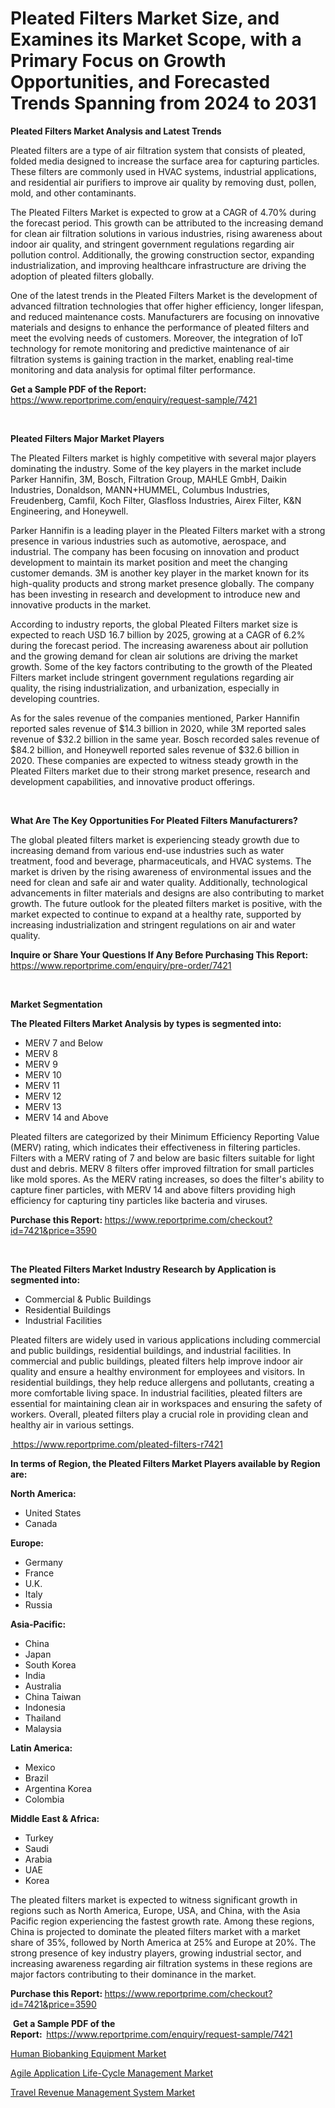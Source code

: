 <p><h1>Pleated Filters Market Size, and Examines its Market Scope, with a Primary Focus on Growth Opportunities, and Forecasted Trends Spanning from 2024 to 2031</h1></p><p><strong>Pleated Filters Market Analysis and Latest Trends</strong></p>
<p><p>Pleated filters are a type of air filtration system that consists of pleated, folded media designed to increase the surface area for capturing particles. These filters are commonly used in HVAC systems, industrial applications, and residential air purifiers to improve air quality by removing dust, pollen, mold, and other contaminants.</p><p>The Pleated Filters Market is expected to grow at a CAGR of 4.70% during the forecast period. This growth can be attributed to the increasing demand for clean air filtration solutions in various industries, rising awareness about indoor air quality, and stringent government regulations regarding air pollution control. Additionally, the growing construction sector, expanding industrialization, and improving healthcare infrastructure are driving the adoption of pleated filters globally.</p><p>One of the latest trends in the Pleated Filters Market is the development of advanced filtration technologies that offer higher efficiency, longer lifespan, and reduced maintenance costs. Manufacturers are focusing on innovative materials and designs to enhance the performance of pleated filters and meet the evolving needs of customers. Moreover, the integration of IoT technology for remote monitoring and predictive maintenance of air filtration systems is gaining traction in the market, enabling real-time monitoring and data analysis for optimal filter performance.</p></p>
<p><strong>Get a Sample PDF of the Report:&nbsp;</strong> <a href="https://www.reportprime.com/enquiry/request-sample/7421">https://www.reportprime.com/enquiry/request-sample/7421</a></p>
<p>&nbsp;</p>
<p><strong>Pleated Filters Major Market Players</strong></p>
<p><p>The Pleated Filters market is highly competitive with several major players dominating the industry. Some of the key players in the market include Parker Hannifin, 3M, Bosch, Filtration Group, MAHLE GmbH, Daikin Industries, Donaldson, MANN+HUMMEL, Columbus Industries, Freudenberg, Camfil, Koch Filter, Glasfloss Industries, Airex Filter, K&N Engineering, and Honeywell.</p><p>Parker Hannifin is a leading player in the Pleated Filters market with a strong presence in various industries such as automotive, aerospace, and industrial. The company has been focusing on innovation and product development to maintain its market position and meet the changing customer demands. 3M is another key player in the market known for its high-quality products and strong market presence globally. The company has been investing in research and development to introduce new and innovative products in the market.</p><p>According to industry reports, the global Pleated Filters market size is expected to reach USD 16.7 billion by 2025, growing at a CAGR of 6.2% during the forecast period. The increasing awareness about air pollution and the growing demand for clean air solutions are driving the market growth. Some of the key factors contributing to the growth of the Pleated Filters market include stringent government regulations regarding air quality, the rising industrialization, and urbanization, especially in developing countries.</p><p>As for the sales revenue of the companies mentioned, Parker Hannifin reported sales revenue of $14.3 billion in 2020, while 3M reported sales revenue of $32.2 billion in the same year. Bosch recorded sales revenue of $84.2 billion, and Honeywell reported sales revenue of $32.6 billion in 2020. These companies are expected to witness steady growth in the Pleated Filters market due to their strong market presence, research and development capabilities, and innovative product offerings.</p></p>
<p>&nbsp;</p>
<p><strong>What Are The Key Opportunities For Pleated Filters Manufacturers?</strong></p>
<p><p>The global pleated filters market is experiencing steady growth due to increasing demand from various end-use industries such as water treatment, food and beverage, pharmaceuticals, and HVAC systems. The market is driven by the rising awareness of environmental issues and the need for clean and safe air and water quality. Additionally, technological advancements in filter materials and designs are also contributing to market growth. The future outlook for the pleated filters market is positive, with the market expected to continue to expand at a healthy rate, supported by increasing industrialization and stringent regulations on air and water quality.</p></p>
<p><strong>Inquire or Share Your Questions If Any Before Purchasing This Report:</strong> <a href="https://www.reportprime.com/enquiry/pre-order/7421">https://www.reportprime.com/enquiry/pre-order/7421</a></p>
<p>&nbsp;</p>
<p><strong>Market Segmentation</strong></p>
<p><strong>The Pleated Filters Market Analysis by types is segmented into:</strong></p>
<p><ul><li>MERV 7 and Below</li><li>MERV 8</li><li>MERV 9</li><li>MERV 10</li><li>MERV 11</li><li>MERV 12</li><li>MERV 13</li><li>MERV 14 and Above</li></ul></p>
<p><p>Pleated filters are categorized by their Minimum Efficiency Reporting Value (MERV) rating, which indicates their effectiveness in filtering particles. Filters with a MERV rating of 7 and below are basic filters suitable for light dust and debris. MERV 8 filters offer improved filtration for small particles like mold spores. As the MERV rating increases, so does the filter's ability to capture finer particles, with MERV 14 and above filters providing high efficiency for capturing tiny particles like bacteria and viruses.</p></p>
<p><strong>Purchase this Report:&nbsp;</strong><a href="https://www.reportprime.com/checkout?id=7421&price=3590">https://www.reportprime.com/checkout?id=7421&price=3590</a></p>
<p>&nbsp;</p>
<p><strong>The Pleated Filters Market Industry Research by Application is segmented into:</strong></p>
<p><ul><li>Commercial & Public Buildings</li><li>Residential Buildings</li><li>Industrial Facilities</li></ul></p>
<p><p>Pleated filters are widely used in various applications including commercial and public buildings, residential buildings, and industrial facilities. In commercial and public buildings, pleated filters help improve indoor air quality and ensure a healthy environment for employees and visitors. In residential buildings, they help reduce allergens and pollutants, creating a more comfortable living space. In industrial facilities, pleated filters are essential for maintaining clean air in workspaces and ensuring the safety of workers. Overall, pleated filters play a crucial role in providing clean and healthy air in various settings.</p></p>
<p><a href="https://www.reportprime.com/pleated-filters-r7421">&nbsp;https://www.reportprime.com/pleated-filters-r7421</a></p>
<p><strong>In terms of Region, the Pleated Filters Market Players available by Region are:</strong></p>
<p>
    <p> <strong> North America: </strong>
        <ul>
            <li>United States</li>
            <li>Canada</li>
        </ul>
        </p> 
    <p> <strong> Europe: </strong>
        <ul>
            <li>Germany</li>
            <li>France</li>
            <li>U.K.</li>
            <li>Italy</li>
            <li>Russia</li>
        </ul>
        </p> 
    <p> <strong> Asia-Pacific: </strong>
        <ul>
            <li>China</li>
            <li>Japan</li>
            <li>South Korea</li>
            <li>India</li>
            <li>Australia</li>
            <li>China Taiwan</li>
            <li>Indonesia</li>
            <li>Thailand</li>
            <li>Malaysia</li>
        </ul>
        </p> 
    <p> <strong> Latin America: </strong>
        <ul>
            <li>Mexico</li>
            <li>Brazil</li>
            <li>Argentina Korea</li>
            <li>Colombia</li>
        </ul>
        </p> 
    <p> <strong> Middle East & Africa: </strong>
        <ul>
            <li>Turkey</li>
            <li>Saudi</li>
            <li>Arabia</li>
            <li>UAE</li>
            <li>Korea</li>
        </ul>
    </p>
    </p>
<p><p>The pleated filters market is expected to witness significant growth in regions such as North America, Europe, USA, and China, with the Asia Pacific region experiencing the fastest growth rate. Among these regions, China is projected to dominate the pleated filters market with a market share of 35%, followed by North America at 25% and Europe at 20%. The strong presence of key industry players, growing industrial sector, and increasing awareness regarding air filtration systems in these regions are major factors contributing to their dominance in the market.</p></p>
<p><strong>Purchase this Report: </strong><a href="https://www.reportprime.com/checkout?id=7421&price=3590">https://www.reportprime.com/checkout?id=7421&price=3590</a></p>
<p>&nbsp;<strong>Get a Sample PDF of the Report:&nbsp;&nbsp;</strong><a href="https://www.reportprime.com/enquiry/request-sample/7421">https://www.reportprime.com/enquiry/request-sample/7421</a></p>
<p><strong></strong></p>
<p><p><a href="https://www.linkedin.com/pulse/human-biobanking-equipment-market-size-reflecting-forecast-till-rubff?trackingId=upGiEp%2FeA7FdmAU%2B3Cy6Xw%3D%3D">Human Biobanking Equipment Market</a></p><p><a href="https://www.linkedin.com/pulse/agile-application-life-cycle-management-market-research-report-bowbf?trackingId=DHvxSldsYsxiwW1XCeJImA%3D%3D">Agile Application Life-Cycle Management Market</a></p><p><a href="https://www.linkedin.com/pulse/travel-revenue-management-system-market-offer-valuable-insights-kdyqc?trackingId=SEiF8O5opY60Gawdm89u2w%3D%3D">Travel Revenue Management System Market</a></p></p>